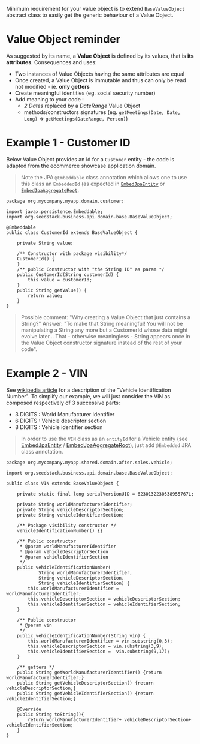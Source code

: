 Minimum requirement for your value object is to extend `BaseValueObject` abstract class to easily get the generic behaviour of a Value Object.

# Value Object reminder 

As suggested by its name, a **Value Object** is defined by its values, that is **its attributes**. Consequences and uses:

- Two instances of Value Objects having the same attributes are equal
- Once created, a Value Object is immutable and thus can only be read not modified  - ie. **only getters**
- Create meaningful identities (eg. social security number)
- Add meaning to your code :
	- *2 Dates* replaced by a *DateRange* Value Object
	- methods/constructors signatures (eg. `getMeetings(Date, Date, Long)` => `getMeetings(DateRange, Person)`)

# Example 1 - Customer ID

Below Value Object provides an id for a `Customer` entity - the code is adapted from the ecommerce showcase application domain.

> Note the JPA `@Embeddable` class annotation which allows one to use this class an `EmbeddedId` (as expected in [`EmbedJpaEntity`](#!/business-doc/hands-on-domain/aggregate-root#embedjpaentity) 
or [`EmbedJpaAggregateRoot`](#!/business-doc/hands-on-domain/aggregate-root#embedjpaaggregateroot).

```
package org.mycompany.myapp.domain.customer;

import javax.persistence.Embeddable;
import org.seedstack.business.api.domain.base.BaseValueObject;

@Embeddable
public class CustomerId extends BaseValueObject {

    private String value;
     
	/** Constructor with package visibility*/
    CustomerId() {
    }
	/** public Constructor with "the String ID" as param */
    public CustomerId(String customerId) {
        this.value = customerId;
    }
    public String getValue() {
        return value;
    }
}

```

>Possible comment: "Why creating a Value Object that just contains a String?"
>Answer: "To make that String meaningful! You will not be manipulating a String any more but a CustomerId whose data might evolve later... 
That - otherwise meaningless - String appears once in the Value Object constructor signature instead of the rest of your code".

# Example 2 - VIN

See [wikipedia article](http://en.wikipedia.org/wiki/Vehicle_Identification_Number#Components_of_the_VIN) for a description of the "Vehicle Identification Number".
To simplify our example, we will just consider the VIN as composed respectively of 3 successive parts:

- 3 DIGITS : World Manufacturer Identifier
- 6 DIGITS : Vehicle descriptor section
- 8 DIGITS : Vehicle identifier section

> In order to use the `VIN` class as an `entityId` for a Vehicle entity (see [EmbedJpaEntity](#!/business-doc/hands-on-domain/entity#embedjpaentity) / [EmbedJpaAggregateRoot](#!/business-doc/hands-on-domain/aggregate-root#embedjpaaggregateroot)), just add `@Embedded` JPA class annotation.

```
package org.mycompany.myapp.shared.domain.after.sales.vehicle;

import org.seedstack.business.api.domain.base.BaseValueObject;

public class VIN extends BaseValueObject {

	private static final long serialVersionUID = 6230132230538955767L;

	private String worldManufacturerIdentifier;
    private String vehicleDescriptorSection;
    private String vehicleIdentifierSection;
   
    /** Package visibility constructor */
	vehicleIdentificationNumber() {}
	
	/** Public constructor 
	 * @param worldManufacturerIdentifier
	 * @param vehicleDescriptorSection
	 * @param vehicleIdentifierSection
	 */
	public vehicleIdentificationNumber(
			String worldManufacturerIdentifier,
			String vehicleDescriptorSection, 
			String vehicleIdentifierSection) {
		this.worldManufacturerIdentifier = worldManufacturerIdentifier;
		this.vehicleDescriptorSection = vehicleDescriptorSection;
		this.vehicleIdentifierSection = vehicleIdentifierSection;
	}
	
	/** Public constructor
	 * @param vin
	 */
	public vehicleIdentificationNumber(String vin) {
		this.worldManufacturerIdentifier = vin.substring(0,3);
		this.vehicleDescriptorSection = vin.substring(3,9);
		this.vehicleIdentifierSection =  vin.substring(9,17);
	}
	
	/** getters */
	public String getWorldManufacturerIdentifier() {return worldManufacturerIdentifier;}
	public String getVehicleDescriptorSection() {return vehicleDescriptorSection;}
	public String getVehicleIdentifierSection() {return vehicleIdentifierSection;}
	
	@Override
	public String toString(){
		return worldManufacturerIdentifier+ vehicleDescriptorSection+ vehicleIdentifierSection;
	}
}

```
